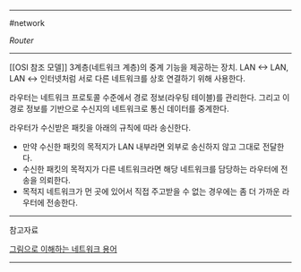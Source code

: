 
---

#network 

*Router*

---

[[OSI 참조 모델]] 3계층(네트워크 계층)의 중계 기능을 제공하는 장치.
LAN <-> LAN, LAN <-> 인터넷처럼 서로 다른 네트워크를 상호 연결하기 위해 사용한다.

라우터는 네트워크 프로토콜 수준에서 경로 정보(라우팅 테이블)를 관리한다. 그리고 이 경로 정보를 기반으로 수신지의 네트워크로 통신 데이터를 중계한다.

라우터가 수신받은 패킷을 아래의 규칙에 따라 송신한다.

- 만약 수신한 패킷의 목적지가 LAN 내부라면 외부로 송신하지 않고 그대로 전달한다.
- 수신한 패킷의 목적지가 다른 네트워크라면 해당 네트워크를 담당하는 라우터에 전송을 의뢰한다.
- 목적지 네트워크가 먼 곳에 있어서 직접 주고받을 수 없는 경우에는 좀 더 가까운 라우터에 전송한다.

---

참고자료

[그림으로 이해하는 네트워크 용어](https://product.kyobobook.co.kr/detail/S000001834837)

---
